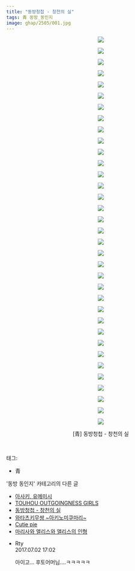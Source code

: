 ```yaml
---
title: "동방청첩 - 창천의 실"
tags: 青 동방_동인지
image: ghap/2505/001.jpg
---
```

<div class="article">
<p style="text-align: center; clear: none; float: none;"><img src="{{ site.nasurl }}/ghap/2505/001.jpg"/></p>
<p style="text-align: center; clear: none; float: none;"><img src="{{ site.nasurl }}/ghap/2505/002.jpg"/></p>
<p style="text-align: center; clear: none; float: none;"><img src="{{ site.nasurl }}/ghap/2505/003.jpg"/></p>
<p style="text-align: center; clear: none; float: none;"><img src="{{ site.nasurl }}/ghap/2505/004.jpg"/></p>
<p style="text-align: center; clear: none; float: none;"><img src="{{ site.nasurl }}/ghap/2505/005.jpg"/></p>
<p style="text-align: center; clear: none; float: none;"><img src="{{ site.nasurl }}/ghap/2505/006.jpg"/></p>
<p style="text-align: center; clear: none; float: none;"><img src="{{ site.nasurl }}/ghap/2505/007.jpg"/></p>
<p style="text-align: center; clear: none; float: none;"><img src="{{ site.nasurl }}/ghap/2505/008.jpg"/></p>
<p style="text-align: center; clear: none; float: none;"><img src="{{ site.nasurl }}/ghap/2505/009.jpg"/></p>
<p style="text-align: center; clear: none; float: none;"><img src="{{ site.nasurl }}/ghap/2505/010.jpg"/></p>
<p style="text-align: center; clear: none; float: none;"><img src="{{ site.nasurl }}/ghap/2505/011.jpg"/></p>
<p style="text-align: center; clear: none; float: none;"><img src="{{ site.nasurl }}/ghap/2505/012.jpg"/></p>
<p style="text-align: center; clear: none; float: none;"><img src="{{ site.nasurl }}/ghap/2505/013.jpg"/></p>
<p style="text-align: center; clear: none; float: none;"></p>
<p style="text-align: center; clear: none; float: none;"></p>
<p style="text-align: center; clear: none; float: none;"><img src="{{ site.nasurl }}/ghap/2505/014.jpg"/></p>
<p style="text-align: center; clear: none; float: none;"><img src="{{ site.nasurl }}/ghap/2505/015.jpg"/></p>
<p style="text-align: center; clear: none; float: none;"></p>
<p style="text-align: center; clear: none; float: none;"></p>
<p style="text-align: center; clear: none; float: none;"><img src="{{ site.nasurl }}/ghap/2505/016.jpg"/></p>
<p style="text-align: center; clear: none; float: none;"><img src="{{ site.nasurl }}/ghap/2505/017.jpg"/></p>
<p style="text-align: center; clear: none; float: none;"><img src="{{ site.nasurl }}/ghap/2505/018.jpg"/></p>
<p style="text-align: center; clear: none; float: none;"><img src="{{ site.nasurl }}/ghap/2505/019.jpg"/></p>
<p style="text-align: center; clear: none; float: none;"><img src="{{ site.nasurl }}/ghap/2505/020.jpg"/></p>
<p style="text-align: center; clear: none; float: none;"><img src="{{ site.nasurl }}/ghap/2505/021.jpg"/></p>
<p style="text-align: center; clear: none; float: none;"><img src="{{ site.nasurl }}/ghap/2505/022.jpg"/></p>
<p style="text-align: center; clear: none; float: none;"><img src="{{ site.nasurl }}/ghap/2505/023.jpg"/></p>
<p style="text-align: center; clear: none; float: none;"><img src="{{ site.nasurl }}/ghap/2505/024.jpg"/></p>
<p style="text-align: center; clear: none; float: none;"><img src="{{ site.nasurl }}/ghap/2505/025.jpg"/></p>
<p style="text-align: center; clear: none; float: none;"><img src="{{ site.nasurl }}/ghap/2505/026.jpg"/></p>
<p style="text-align: center; clear: none; float: none;"><img src="{{ site.nasurl }}/ghap/2505/027.jpg"/></p>
<p style="text-align: center; clear: none; float: none;"><img src="{{ site.nasurl }}/ghap/2505/028.jpg"/></p>
<p style="text-align: center; clear: none; float: none;"><img src="{{ site.nasurl }}/ghap/2505/029.jpg"/></p>
<p style="text-align: center; clear: none; float: none;"><img src="{{ site.nasurl }}/ghap/2505/030.jpg"/></p>
<p style="text-align: center; clear: none; float: none;"><img src="{{ site.nasurl }}/ghap/2505/031.jpg"/></p>
<p style="text-align: center; clear: none; float: none;"><img src="{{ site.nasurl }}/ghap/2505/032.jpg"/></p>
<p style="text-align: center; clear: none; float: none;"><img src="{{ site.nasurl }}/ghap/2505/033.jpg"/></p>
<p style="text-align: center; clear: none; float: none;"><img src="{{ site.nasurl }}/ghap/2505/034.jpg"/></p>
<p style="text-align: center; clear: none; float: none;"><img src="{{ site.nasurl }}/ghap/2505/035.jpg"/></p>
<p style="text-align: center; clear: none; float: none;">[青] 동방청첩 - 창천의 실</p>
<p><br/></p>
</div><div class="tagTrail">
<p>태그: </p>
<ul>
<li>青</li>
</ul>
</div><div class="another">
<p>'동방 동인지' 카테고리의 다른 글</p>
<ul>
<li><a href="/2016-10-09-ghap_2507">아사키, 유메미시</a></li>
<li><a href="/2016-10-09-ghap_2506">TOUHOU OUTGOINGNESS GIRLS</a></li>
<li><a href="/2016-10-08-ghap_2505">동방청첩 - 창천의 실</a></li>
<li><a href="/2016-10-08-ghap_2504">와타츠키무쌍 ~아키노미쿠마리~</a></li>
<li><a href="/2016-10-08-ghap_2503">Cutie pie</a></li>
<li><a href="/2016-10-08-ghap_2501">마리사와 앨리스와 앨리스의 인형</a></li>
</ul>
</div><div class="cb_module cb_fluid">
<div class="cb_wrt cb_profile">
<div class="comment">
<ul>
<li class="cb_thumb_off" id="comment15027615">
<div class="cb_comment_area">
<div class="cb_info_area">
<div class="cb_section">
<span class="cb_nick_name">Rty</span>
</div>
<div class="cb_section">
<span class="cb_date">2017.07.02 17:02 </span>
</div>
</div>
<div class="cb_dsc_comment">
<p class="cb_dsc">
											아이고... 후토어머님....ㅋㅋㅋㅋㅋ
										</p>
</div>
</div></li>
</ul>
</div>
</div><!-- commentList close -->
</div>